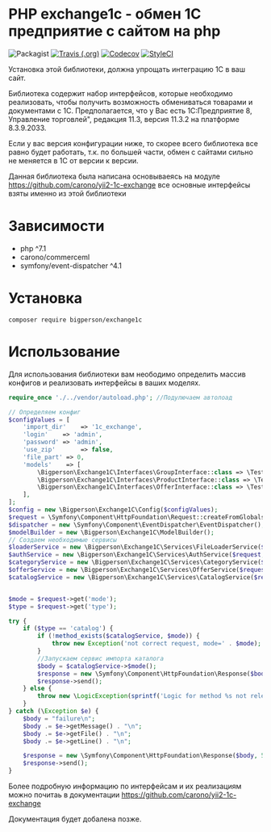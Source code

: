 # PHP exchange1c - обмен 1С предприятие с сайтом на php
![Packagist](https://img.shields.io/packagist/l/doctrine/orm.svg?style=flat-square)
[![Travis (.org)](https://img.shields.io/travis/bigperson/exchange1c.svg?style=flat-square)](https://travis-ci.org/bigperson/exchange1c)
[![Codecov](https://img.shields.io/codecov/c/github/bigperson/exchange1c.svg?style=flat-square)](https://codecov.io/gh/bigperson/exchange1c)
[![StyleCI](https://github.styleci.io/repos/153751681/shield?branch=master)](https://github.styleci.io/repos/153751681)



Установка этой библиотеки, должна упрощать интеграцию 1С в ваш сайт.

Библиотека содержит набор интерфейсов, которые необходимо реализовать, чтобы получить возможность обмениваться товарами и документами с 1С. Предполагается, что у Вас есть 1С:Предприятие 8, Управление торговлей", редакция 11.3, версия 11.3.2 на платформе 8.3.9.2033. 

Если у вас версия конфигурации ниже, то скорее всего библиотека все равно будет работать, т.к. по большей части, обмен с сайтами сильно не меняется в 1С от версии к версии.

Данная библиотека была написана основываеясь на модуле https://github.com/carono/yii2-1c-exchange все основные интерфейсы взяты именно из этой библиотеки

# Зависимости
* php ^7.1
* carono/commerceml
* symfony/event-dispatcher ^4.1

# Установка
`composer require bigperson/exchange1c`

# Использование
Для использования библиотеки вам неободимо определить массив конфигов и реализовать интерфейсы в ваших моделях.

```php
require_once './../vendor/autoload.php'; //Подулючаем автолоад

// Определяем конфиг
$configValues = [
    'import_dir'    => '1c_exchange',
    'login'    => 'admin',
    'password' => 'admin',
    'use_zip'       => false,
    'file_part' => 0,
    'models'    => [
        \Bigperson\Exchange1C\Interfaces\GroupInterface::class => \Tests\Models\GroupTestModel::class,
        \Bigperson\Exchange1C\Interfaces\ProductInterface::class => \Tests\Models\ProductTestModel::class,
        \Bigperson\Exchange1C\Interfaces\OfferInterface::class => \Tests\Models\OfferTestModel::class,
    ],
];
$config = new \Bigperson\Exchange1C\Config($configValues);
$request = \Symfony\Component\HttpFoundation\Request::createFromGlobals();
$dispatcher = new \Symfony\Component\EventDispatcher\EventDispatcher();
$modelBuilder = new \Bigperson\Exchange1C\ModelBuilder();
// Создаем необходимые сервисы
$loaderService = new \Bigperson\Exchange1C\Services\FileLoaderService($request, $config);
$authService = new \Bigperson\Exchange1C\Services\AuthService($request, $config);
$categoryService = new \Bigperson\Exchange1C\Services\CategoryService($request, $config, $dispatcher, $modelBuilder);
$offerService = new \Bigperson\Exchange1C\Services\OfferService($request, $config, $dispatcher, $modelBuilder);
$catalogService = new \Bigperson\Exchange1C\Services\CatalogService($request, $config, $authService, $loaderService, $categoryService, $offerService);


$mode = $request->get('mode');
$type = $request->get('type');

try {
    if ($type == 'catalog') {
        if (!method_exists($catalogService, $mode)) {
            throw new Exception('not correct request, mode=' . $mode);
        }
        //Запускаем сервис импорта каталога
        $body = $catalogService->$mode();
        $response = new \Symfony\Component\HttpFoundation\Response($body, 200, ['Content-Type', 'text/plain']);
        $response->send();
    } else {
        throw new \LogicException(sprintf('Logic for method %s not released', $type));
    }
} catch (\Exception $e) {
    $body = "failure\n";
    $body .= $e->getMessage() . "\n";
    $body .= $e->getFile() . "\n";
    $body .= $e->getLine() . "\n";

    $response = new \Symfony\Component\HttpFoundation\Response($body, 500, ['Content-Type', 'text/plain']);
    $response->send();
}
```

Более подробную информацию по интерфейсам и их реализациям можно почитаь в документации https://github.com/carono/yii2-1c-exchange

Документация будет добалена позже.



